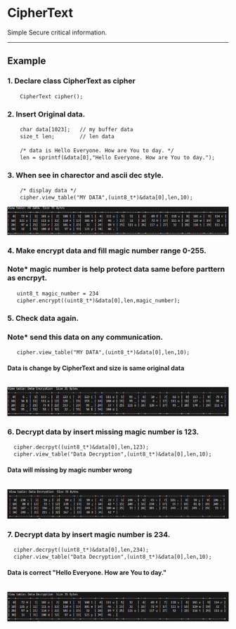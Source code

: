 # CipherText
Simple Secure critical information.

---
## Example
### 1. Declare class CipherText as cipher 
```
    CipherText cipher();  
```
### 2. Insert Original data.
```
    char data[1023];   // my buffer data   
    size_t len;        // len data

    /* data is Hello Everyone. How are You to day. */
    len = sprintf(&data[0],"Hello Everyone. How are You to day.");
```
### 3. When see in charector and ascii dec style.
```
    /* display data */
    cipher.view_table("MY DATA",(uint8_t*)&data[0],len,10);
```
![alt text](/img/image.png)

### 4. Make encrypt data and fill magic number range 0-255.<br>
### Note* magic number is help protect data same before parttern as encrpyt.     
```
   uint8_t magic_number = 234
   cipher.encrypt((uint8_t*)&data[0],len,magic_number);
```
### 5. Check data again.<br>
### Note* send this data on any communication.
```
   cipher.view_table("MY DATA",(uint8_t*)&data[0],len,10);
```
#### Data is change by CipherText and size is same original data<br><br>
![alt text](/img/image1.png)

### 6. Decrypt data by insert missing magic number is 123.
```
  cipher.decrpyt((uint8_t*)&data[0],len,123);
  cipher.view_table("Data Decryption",(uint8_t*)&data[0],len,10);
```
#### Data will missing by magic number wrong<br><br>
![alt text](/img/image2.png)


### 7. Decrypt data by insert magic number is 234.
```
  cipher.decrpyt((uint8_t*)&data[0],len,234);
  cipher.view_table("Data Decryption",(uint8_t*)&data[0],len,10);
```
#### Data is correct "Hello Everyone. How are You to day."<br><br>
![alt text](image.png)